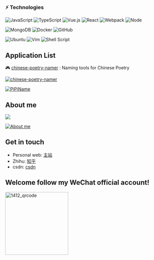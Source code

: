 ### ⚡ Technologies

![JavaScript](https://img.shields.io/badge/-JavaScript-%23F7DF1C?style=flat-square&logo=javascript&logoColor=000000&labelColor=%23F7DF1C&color=%23FFCE5A)
![TypeScript](https://img.shields.io/badge/-TypeScript-%23E44D27?style=flat-square&logo=TypeScript&logoColor=ffffff)
![Vue.js](https://img.shields.io/badge/-Vue.js-%232c3e50?style=flat-square&logo=Vue.js)
![React](https://img.shields.io/badge/React-%2320232a.svg?style=flat-square&logo=react)
![Webpack](https://img.shields.io/badge/-Webpack-%232C3A42?style=flat-square&logo=webpack)
![Node](https://img.shields.io/badge/-Node.js-%232c3e50?style=flat-square&logo=Node.js)

![MongoDB](https://img.shields.io/badge/MongoDB-%234ea94b.svg?style=flat-square&logo=mongodb&logoColor=white)
![Docker](https://img.shields.io/badge/docker-%230db7ed.svg?style=flat-square&logo=docker&logoColor=white)
![GitHub](https://img.shields.io/badge/github-%23121011.svg?style=flat-square&logo=github&logoColor=white)

![Ubuntu](https://img.shields.io/badge/Ubuntu-E95420?style=flat-square&logo=ubuntu&logoColor=white)
![Vim](https://img.shields.io/badge/VIM-%2311AB00.svg?style=flat-square&logo=vim&logoColor=white)
![Shell Script](https://img.shields.io/badge/shell_script-%23121011.svg?style=flat-square&logo=gnu-bash&logoColor=white)

## Application List

🎮 [chinese-poetry-namer](https://name.wu1024.top) : Naming tools for Chinese Poetry

[![chinese-poetry-namer](https://github-readme-stats.vercel.app/api/pin/?username=wz930206&repo=chinese-poetry-namer)](https://github.com/wz930206/chinese-poetry-namer)

[![PiPiName](https://github-readme-stats.vercel.app/api/pin/?username=wz930206&repo=PiPiName)](https://github.com/wz930206/PiPiName)


## About me

<a title="Hits" target="_blank" href="https://github.com/wz930206/wz930206"><img src="https://hits.b3log.org/wz930206/wz930206.svg"></a>

[![About me](https://github-readme-stats.vercel.app/api?username=wz930206&theme=tokyonight&show_icons=true&include_all_commits=true&count_private=true)](https://github.com/wz930206)  


## Get in touch

- Personal web: [主站](https://www.wu1024.top/)
- Zhihu: [知乎](https://www.zhihu.com/people/superwu-43)
- csdn: [csdn](https://blog.csdn.net/wz_coming)


## Welcome follow my WeChat official account!

<img src="https://ur-home.oss-cn-shanghai.aliyuncs.com/weixin/weixin_gzh.jpg" width = "200" alt="1412_qrcode" align=center />


<!--
**wz930206/wz930206** is a ✨ _special_ ✨ repository because its `README.md` (this file) appears on your GitHub profile.
Here are some ideas to get you started:
- 🔭 I’m currently working on ...
- 🌱 I’m currently learning ...
- 👯 I’m looking to collaborate on ...
- 🤔 I’m looking for help with ...
- 💬 Ask me about ...
- 📫 How to reach me: ...
- 😄 Pronouns: ...
- ⚡ Fun fact: ...
-->
